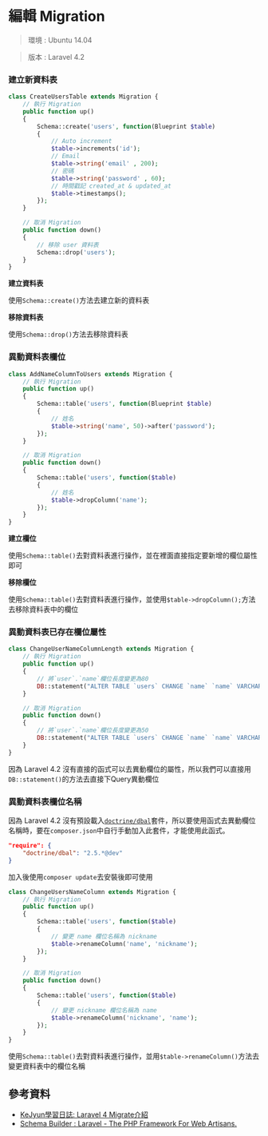 # 編輯 Migration

> 環境 : Ubuntu 14.04

> 版本 : Laravel 4.2

### 建立新資料表

```php
class CreateUsersTable extends Migration {
    // 執行 Migration
    public function up()
    {
        Schema::create('users', function(Blueprint $table)
        {
            // Auto increment
            $table->increments('id');
            // Email
            $table->string('email' , 200);
            // 密碼
            $table->string('password' , 60);
            // 時間戳記 created_at & updated_at
            $table->timestamps();
        });
    }

    // 取消 Migration
    public function down()
    {
        // 移除 user 資料表
        Schema::drop('users');
    }
}
```

**建立資料表**

使用`Schema::create()`方法去建立新的資料表

**移除資料表**

使用`Schema::drop()`方法去移除資料表


### 異動資料表欄位

```php
class AddNameColumnToUsers extends Migration {
    // 執行 Migration
    public function up()
    {
        Schema::table('users', function(Blueprint $table)
        {
            // 姓名
            $table->string('name', 50)->after('password');
        });
    }

    // 取消 Migration
    public function down()
    {
        Schema::table('users', function($table)
        {
            // 姓名
            $table->dropColumn('name');
        });
    }
}
```

**建立欄位**

使用`Schema::table()`去對資料表進行操作，並在裡面直接指定要新增的欄位屬性即可

**移除欄位**

使用`Schema::table()`去對資料表進行操作，並使用`$table->dropColumn();`方法去移除資料表中的欄位


### 異動資料表已存在欄位屬性

```php
class ChangeUserNameColumnLength extends Migration {
    // 執行 Migration
    public function up()
    {
        // 將`user`.`name`欄位長度變更為80
        DB::statement("ALTER TABLE `users` CHANGE `name` `name` VARCHAR(80) CHARACTER SET utf8 COLLATE utf8_unicode_ci NOT NULL");
    }

    // 取消 Migration
    public function down()
    {
        // 將`user`.`name`欄位長度變更為50
        DB::statement("ALTER TABLE `users` CHANGE `name` `name` VARCHAR(50) CHARACTER SET utf8 COLLATE utf8_unicode_ci NOT NULL");
    }
}
```

因為 Laravel 4.2 沒有直接的函式可以去異動欄位的屬性，所以我們可以直接用`DB::statement()`的方法去直接下Query異動欄位


### 異動資料表欄位名稱

因為 Laravel 4.2 沒有預設載入[`doctrine/dbal`](https://packagist.org/packages/doctrine/dbal)套件，所以要使用函式去異動欄位名稱時，要在`composer.json`中自行手動加入此套件，才能使用此函式。

```json
"require": {
	"doctrine/dbal": "2.5.*@dev"
}
```

加入後使用`composer update`去安裝後即可使用

```php
class ChangeUsersNameColumn extends Migration {
    // 執行 Migration
    public function up()
    {
        Schema::table('users', function($table)
        {
            // 變更 name 欄位名稱為 nickname
            $table->renameColumn('name', 'nickname');
        });
    }

    // 取消 Migration
    public function down()
    {
        Schema::table('users', function($table)
        {
            // 變更 nickname 欄位名稱為 name
            $table->renameColumn('nickname', 'name');
        });
    }
}
```

使用`Schema::table()`去對資料表進行操作，並用`$table->renameColumn()`方法去變更資料表中的欄位名稱

## 參考資料
* [KeJyun學習日誌: Laravel 4 Migrate介紹](http://blog.kejyun.com/2013/07/Laravel4-Migrate-Introduction.html)
* [Schema Builder : Laravel - The PHP Framework For Web Artisans.](http://laravel.com/docs/schema)
